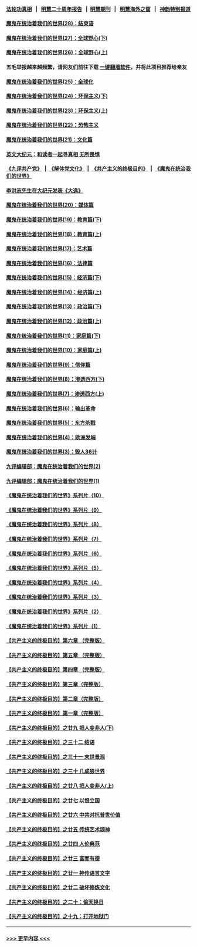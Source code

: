 #### [法轮功真相](https://github.com/gfw-breaker/truth/blob/master/README.md?t=0) &nbsp;&nbsp;|&nbsp;&nbsp; [明慧二十周年报告](https://github.com/gfw-breaker/mh-reports/blob/master/README.md?t=0) &nbsp;&nbsp;|&nbsp;&nbsp;[明慧期刊](https://github.com/gfw-breaker/mh-qikan) &nbsp;&nbsp;|&nbsp;&nbsp; [明慧海外之窗](https://github.com/gfw-breaker/mh-news/blob/master/README.md?t=0) &nbsp;&nbsp;|&nbsp;&nbsp; [神韵特别报道](https://github.com/gfw-breaker/mh-news/blob/master/shenyun.md?t=0)
#### [魔鬼在统治着我们的世界(28)：结束语](../pages/nsc422/n10936246.md?t=07131451) 
#### [魔鬼在统治着我们的世界(27)：全球野心(下)](../pages/nsc422/n10928319.md?t=07131451) 
#### [魔鬼在统治着我们的世界(26)：全球野心(上)](../pages/nsc422/n10900318.md?t=07131451) 
#### 五毛举报越来越频繁，请网友们前往下载 [一键翻墙软件](https://github.com/gfw-breaker/ssr-accounts)，并将此项目推荐给亲友
#### [魔鬼在统治着我们的世界(25)：全球化](../pages/nsc422/n10788205.md?t=07131451) 
#### [魔鬼在统治着我们的世界(24)：环保主义(下)](../pages/nsc422/n10695307.md?t=07131451) 
#### [魔鬼在统治着我们的世界(23)：环保主义(上)](../pages/nsc422/n10688613.md?t=07131451) 
#### [魔鬼在统治着我们的世界(22)：恐怖主义](../pages/nsc422/n10614727.md?t=07131451) 
#### [魔鬼在统治着我们的世界(21)：文化篇](../pages/nsc422/n10597706.md?t=07131451) 
#### [英文大纪元：和读者一起寻真相 无所畏惧](../pages/nsc422/n12542027.md?t=07131451) 
#### [《九评共产党》](https://github.com/begood0513/9ping.md/blob/master/README.md) &nbsp;|&nbsp; [《解体党文化》](../../../../jtdwh.md/blob/master/README.md)  &nbsp;|&nbsp; [《共产主义的终极目的》](../../../../gczydzjmd.md/blob/master/README.md) &nbsp;|&nbsp; [《魔鬼在统治我们的世界》](../../../../mgztzwmdsj.md/blob/master/README.md) 
#### [李洪志先生在大纪元发表《大选》](../pages/nsc422/n12534746.md?t=07131451) 
#### [魔鬼在统治着我们的世界(20)：媒体篇](../pages/nsc422/n10586579.md?t=07131451) 
#### [魔鬼在统治着我们的世界(19)：教育篇(下)](../pages/nsc422/n10564808.md?t=07131451) 
#### [魔鬼在统治着我们的世界(18)：教育篇(上)](../pages/nsc422/n10526970.md?t=07131451) 
#### [魔鬼在统治着我们的世界(17)：艺术篇](../pages/nsc422/n10499093.md?t=07131451) 
#### [魔鬼在统治着我们的世界(16)：法律篇](../pages/nsc422/n10485969.md?t=07131451) 
#### [魔鬼在统治着我们的世界(15)：经济篇(下)](../pages/nsc422/n10469975.md?t=07131451) 
#### [魔鬼在统治着我们的世界(14)：经济篇(上)](../pages/nsc422/n10457370.md?t=07131451) 
#### [魔鬼在统治着我们的世界(13)：政治篇(下)](../pages/nsc422/n10448270.md?t=07131451) 
#### [魔鬼在统治着我们的世界(12)：政治篇(上)](../pages/nsc422/n10444576.md?t=07131451) 
#### [魔鬼在统治着我们的世界(11)：家庭篇(下)](../pages/nsc422/n10440961.md?t=07131451) 
#### [魔鬼在统治着我们的世界(10)：家庭篇(上)](../pages/nsc422/n10435448.md?t=07131451) 
#### [魔鬼在统治着我们的世界(9)：信仰篇](../pages/nsc422/n10432159.md?t=07131451) 
#### [魔鬼在统治着我们的世界(8)：渗透西方(下)](../pages/nsc422/n10429603.md?t=07131451) 
#### [魔鬼在统治着我们的世界(7)：渗透西方(上)](../pages/nsc422/n10426013.md?t=07131451) 
#### [魔鬼在统治着我们的世界(6)：输出革命](../pages/nsc422/n10421536.md?t=07131451) 
#### [魔鬼在统治着我们的世界(5)：东方杀戮](../pages/nsc422/n10417707.md?t=07131451) 
#### [魔鬼在统治着我们的世界(4)：欧洲发端](../pages/nsc422/n10414890.md?t=07131451) 
#### [魔鬼在统治着我们的世界(3)：毁人36计](../pages/nsc422/n10411583.md?t=07131451) 
#### [九评编辑部：魔鬼在统治着我们的世界(2)](../pages/nsc422/n10410036.md?t=07131451) 
#### [九评编辑部：魔鬼在统治着我们的世界(1)](../pages/nsc422/n10406825.md?t=07131451) 
#### [《魔鬼在统治着我们的世界》系列片（10）](../pages/nsc422/n12292670.md?t=07131451) 
#### [《魔鬼在统治着我们的世界》系列片（9）](../pages/nsc422/n12290859.md?t=07131451) 
#### [《魔鬼在统治着我们的世界》系列片（8）](../pages/nsc422/n12287445.md?t=07131451) 
#### [《魔鬼在统治着我们的世界》系列片（7）](../pages/nsc422/n12283425.md?t=07131451) 
#### [《魔鬼在统治着我们的世界》系列片（6）](../pages/nsc422/n12282314.md?t=07131451) 
#### [《魔鬼在统治着我们的世界》系列片（5）](../pages/nsc422/n12281419.md?t=07131451) 
#### [《魔鬼在统治着我们的世界》系列片（4）](../pages/nsc422/n12274024.md?t=07131451) 
#### [《魔鬼在统治着我们的世界》系列片（3）](../pages/nsc422/n12271322.md?t=07131451) 
#### [《魔鬼在统治着我们的世界》系列片（2）](../pages/nsc422/n12269049.md?t=07131451) 
#### [《魔鬼在统治着我们的世界》系列片（1）](../pages/nsc422/n12267575.md?t=07131451) 
#### [【共产主义的终极目的】第六章 （完整版）](../pages/nsc422/n11428913.md?t=07131451) 
#### [【共产主义的终极目的】第五章 （完整版）](../pages/nsc422/n11428912.md?t=07131451) 
#### [【共产主义的终极目的】第四章 （完整版）](../pages/nsc422/n11428907.md?t=07131451) 
#### [【共产主义的终极目的】第三章（完整版）](../pages/nsc422/n11428848.md?t=07131451) 
#### [【共产主义的终极目的】第二章（完整版）](../pages/nsc422/n11428831.md?t=07131451) 
#### [【共产主义的终极目的】第一章（完整版）](../pages/nsc422/n11417651.md?t=07131451) 
#### [【共产主义的终极目的】之廿九 把人变非人(下)](../pages/nsc422/n11344140.md?t=07131451) 
#### [【共产主义的终极目的】之三十二 结语](../pages/nsc422/n11360535.md?t=07131451) 
#### [【共产主义的终极目的】之三十一 末世景观](../pages/nsc422/n11351129.md?t=07131451) 
#### [【共产主义的终极目的】之三十 几成狼世界](../pages/nsc422/n11348280.md?t=07131451) 
#### [【共产主义的终极目的】之廿八 把人变非人(上)](../pages/nsc422/n11340492.md?t=07131451) 
#### [【共产主义的终极目的】之廿七 以恨立国](../pages/nsc422/n11336944.md?t=07131451) 
#### [【共产主义的终极目的】之廿六 中共对抗普世价值](../pages/nsc422/n11324785.md?t=07131451) 
#### [【共产主义的终极目的】之廿五 传统艺术颂神](../pages/nsc422/n11296396.md?t=07131451) 
#### [【共产主义的终极目的】之廿四 人伦典范](../pages/nsc422/n11296397.md?t=07131451) 
#### [【共产主义的终极目的】之廿三 富而有德](../pages/nsc422/n11283598.md?t=07131451) 
#### [【共产主义的终极目的】之廿一 神传语言文字](../pages/nsc422/n11263265.md?t=07131451) 
#### [【共产主义的终极目的】之廿二 破坏修炼文化](../pages/nsc422/n11245728.md?t=07131451) 
#### [【共产主义的终极目的】之二十：偷天换日](../pages/nsc422/n11238846.md?t=07131451) 
#### [【共产主义的终极目的】之十九：打开地狱门](../pages/nsc422/n11206376.md?t=07131451) 

----
#### [ >>> 更早内容 <<< ](../indexes/nsc422-earlier.md)
